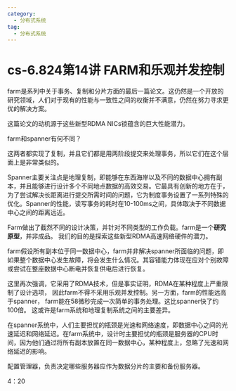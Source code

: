 ```yaml
---
category: 
  - 分布式系统
tag:
  - 分布式系统
---
```


# cs-6.824第14讲 FARM和乐观并发控制

farm是系列中关于事务、复制和分片方面的最后一篇论文。这仍然是一个开放的研究领域，人们对于现有的性能与一致性之间的权衡并不满意，仍然在努力寻求更优的解决方案。

这篇论文的动机源于这些新型RDMA NICs锁蕴含的巨大性能潜力。

farm和spanner有何不同？

这两者都实现了复制，并且它们都是用两阶段提交来处理事务，所以它们在这个层面上是非常类似的。

Spanner主要关注点是地理复制，即能够在东西海岸以及不同的数据中心拥有副本，并且能够进行设计多个不同地点数据的高效交易。它最具有创新的地方在于，为了尝试解决长距离进行提交所需时间的问题，它为制度事务设置了一系列特殊的优化。Spanner的性能，读写事务的耗时在10-100ms之间，具体取决于不同数据中心之间的距离远近。

Farm做出了截然不同的设计决策，并针对不同类型的工作负载。farm是一个**研究原型**，并非成品。 我们的目的是探索这些新型RDMA高速网络硬件的潜力。

farm假设所有副本位于同一数据中心，farm并非解决spanner所面临的问题，即如果整个数据中心发生故障，将会发生什么情况。其容错能力体现在应对个别故障或尝试在整座数据中心断电并恢复供电后进行恢复。

这里再次强调，它采用了RDMA技术，但是事实证明，RDMA在某种程度上严重限制了设计选项， 因此farm不得不采用乐观并发控制。另一方面，farm的性能远高于spanner， farm能在58微秒完成一次简单的事务处理。这比spanner快了约100倍。 这或许是farm系统和地理复制系统之间的主要差异。

在spanner系统中，人们主要担忧的瓶颈是光速和网络速度，即数据中心之间的光速延迟和网络延迟。在farm系统中，设计时主要担忧的瓶颈是服务器的CPU时间，因为他们通过将所有副本放置在同一数据中心，某种程度上，忽略了光速和网络延迟的影响。

配置管理器，负责决定哪些服务器应作为数据分片的主要和备份服务器。

4：20